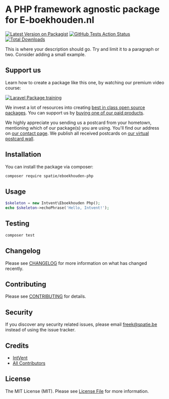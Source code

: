# A PHP framework agnostic package for E-boekhouden.nl

[![Latest Version on Packagist](https://img.shields.io/packagist/v/spatie/eboekhouden-php.svg?style=flat-square)](https://packagist.org/packages/spatie/eboekhouden-php)
[![GitHub Tests Action Status](https://img.shields.io/github/workflow/status/spatie/eboekhouden-php/run-tests?label=tests)](https://github.com/spatie/eboekhouden-php/actions?query=workflow%3Arun-tests+branch%3Amaster)
[![Total Downloads](https://img.shields.io/packagist/dt/spatie/eboekhouden-php.svg?style=flat-square)](https://packagist.org/packages/spatie/eboekhouden-php)


This is where your description should go. Try and limit it to a paragraph or two. Consider adding a small example.

## Support us

Learn how to create a package like this one, by watching our premium video course:

[![Laravel Package training](https://spatie.be/github/package-training.jpg)](https://laravelpackage.training)

We invest a lot of resources into creating [best in class open source packages](https://spatie.be/open-source). You can support us by [buying one of our paid products](https://spatie.be/open-source/support-us).

We highly appreciate you sending us a postcard from your hometown, mentioning which of our package(s) you are using. You'll find our address on [our contact page](https://spatie.be/about-us). We publish all received postcards on [our virtual postcard wall](https://spatie.be/open-source/postcards).

## Installation

You can install the package via composer:

```bash
composer require spatie/eboekhouden-php
```

## Usage

``` php
$skeleton = new Intvent\Eboekhouden Php();
echo $skeleton->echoPhrase('Hello, Intvent!');
```

## Testing

``` bash
composer test
```

## Changelog

Please see [CHANGELOG](CHANGELOG.md) for more information on what has changed recently.

## Contributing

Please see [CONTRIBUTING](CONTRIBUTING.md) for details.

## Security

If you discover any security related issues, please email freek@spatie.be instead of using the issue tracker.

## Credits

- [IntVent](https://github.com/IntVent)
- [All Contributors](../../contributors)

## License

The MIT License (MIT). Please see [License File](LICENSE.md) for more information.
